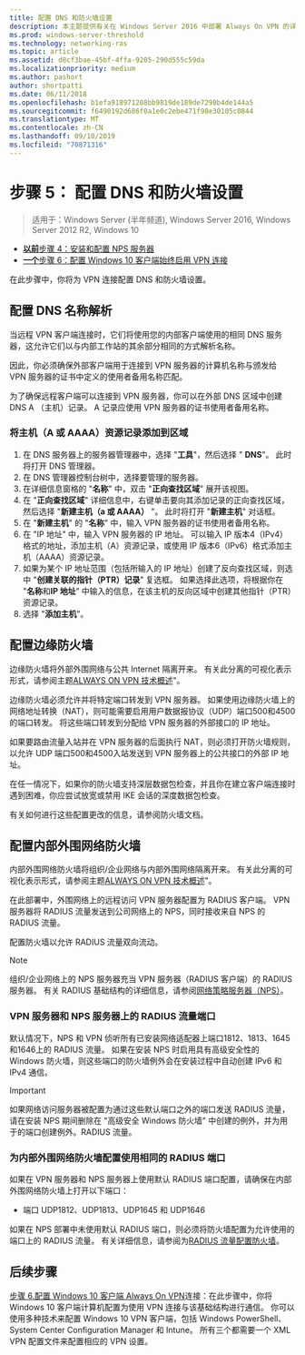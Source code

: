 ```yaml
---
title: 配置 DNS 和防火墙设置
description: 本主题提供有关在 Windows Server 2016 中部署 Always On VPN 的详细说明。
ms.prod: windows-server-threshold
ms.technology: networking-ras
ms.topic: article
ms.assetid: d8cf3bae-45bf-4ffa-9205-290d555c59da
ms.localizationpriority: medium
ms.author: pashort
author: shortpatti
ms.date: 06/11/2018
ms.openlocfilehash: b1efa918971208bb9819de189de7298b4de144a5
ms.sourcegitcommit: f6490192d686f0a1e0c2ebe471f98e30105c0844
ms.translationtype: MT
ms.contentlocale: zh-CN
ms.lasthandoff: 09/10/2019
ms.locfileid: "70871316"
---
```

# <a name="step-5-configure-dns-and-firewall-settings"></a>步骤 5： 配置 DNS 和防火墙设置

>适用于：Windows Server (半年频道), Windows Server 2016, Windows Server 2012 R2, Windows 10

- [**以前**步骤 4：安装和配置 NPS 服务器](vpn-deploy-nps.md)
- [**一个**步骤 6：配置 Windows 10 客户端始终启用 VPN 连接](vpn-deploy-client-vpn-connections.md)

在此步骤中，你将为 VPN 连接配置 DNS 和防火墙设置。

## <a name="configure-dns-name-resolution"></a>配置 DNS 名称解析

当远程 VPN 客户端连接时，它们将使用您的内部客户端使用的相同 DNS 服务器，这允许它们以与内部工作站的其余部分相同的方式解析名称。

因此，你必须确保外部客户端用于连接到 VPN 服务器的计算机名称与颁发给 VPN 服务器的证书中定义的使用者备用名称匹配。

为了确保远程客户端可以连接到 VPN 服务器，你可以在外部 DNS 区域中创建 DNS A （主机）记录。 A 记录应使用 VPN 服务器的证书使用者备用名称。

### <a name="to-add-a-host-a-or-aaaa-resource-record-to-a-zone"></a>将主机（A 或 AAAA）资源记录添加到区域

1. 在 DNS 服务器上的服务器管理器中，选择 "**工具**"，然后选择 " **DNS**"。 此时将打开 DNS 管理器。
2. 在 DNS 管理器控制台树中，选择要管理的服务器。
3. 在详细信息窗格的 "**名称**" 中，双击 "**正向查找区域**" 展开该视图。
4. 在 "**正向查找区域**" 详细信息中，右键单击要向其添加记录的正向查找区域，然后选择 "**新建主机（a 或 AAAA）** "。 此时将打开 "**新建主机**" 对话框。
5. 在 "**新建主机**" 的 "**名称**" 中，输入 VPN 服务器的证书使用者备用名称。
6. 在 "IP 地址" 中，输入 VPN 服务器的 IP 地址。 可以输入 IP 版本4（IPv4）格式的地址，添加主机（A）资源记录，或使用 IP 版本6（IPv6）格式添加主机（AAAA）资源记录。
7. 如果为某个 IP 地址范围（包括所输入的 IP 地址）创建了反向查找区域，则选中 "**创建关联的指针（PTR）记录**" 复选框。  如果选择此选项，将根据你在 "**名称**和**IP 地址**" 中输入的信息，在该主机的反向区域中创建其他指针（PTR）资源记录。
8. 选择 "**添加主机**"。

## <a name="configure-the-edge-firewall"></a>配置边缘防火墙

边缘防火墙将外部外围网络与公共 Internet 隔离开来。 有关此分离的可视化表示形式，请参阅主题[ALWAYS ON VPN 技术概述](../always-on-vpn-technology-overview.md)"。

边缘防火墙必须允许并将特定端口转发到 VPN 服务器。 如果使用边缘防火墙上的网络地址转换（NAT），则可能需要启用用户数据报协议（UDP）端口500和4500的端口转发。 将这些端口转发到分配给 VPN 服务器的外部接口的 IP 地址。

如果要路由流量入站并在 VPN 服务器的后面执行 NAT，则必须打开防火墙规则，以允许 UDP 端口500和4500入站发送到 VPN 服务器上的公共接口的外部 IP 地址。

在任一情况下，如果你的防火墙支持深层数据包检查，并且你在建立客户端连接时遇到困难，你应尝试放宽或禁用 IKE 会话的深度数据包检查。

有关如何进行这些配置更改的信息，请参阅防火墙文档。

## <a name="configure-the-internal-perimeter-network-firewall"></a>配置内部外围网络防火墙

内部外围网络防火墙将组织/企业网络与内部外围网络隔离开来。 有关此分离的可视化表示形式，请参阅主题[ALWAYS ON VPN 技术概述](../always-on-vpn-technology-overview.md)"。

在此部署中，外围网络上的远程访问 VPN 服务器配置为 RADIUS 客户端。  VPN 服务器将 RADIUS 流量发送到公司网络上的 NPS，同时接收来自 NPS 的 RADIUS 流量。

配置防火墙以允许 RADIUS 流量双向流动。

>[!NOTE]
>组织/企业网络上的 NPS 服务器充当 VPN 服务器（RADIUS 客户端）的 RADIUS 服务器。 有关 RADIUS 基础结构的详细信息，请参阅[网络策略服务器（NPS）](../../../../../networking/technologies/nps/nps-top.md)。

### <a name="radius-traffic-ports-on-the-vpn-server-and-nps-server"></a>VPN 服务器和 NPS 服务器上的 RADIUS 流量端口

默认情况下，NPS 和 VPN 侦听所有已安装网络适配器上端口1812、1813、1645和1646上的 RADIUS 流量。 如果在安装 NPS 时启用具有高级安全性的 Windows 防火墙，则这些端口的防火墙例外会在安装过程中自动创建 IPv6 和 IPv4 通信。

>[!IMPORTANT]
>如果网络访问服务器被配置为通过这些默认端口之外的端口发送 RADIUS 流量，请在安装 NPS 期间删除在 "高级安全 Windows 防火墙" 中创建的例外，并为用于的端口创建例外。RADIUS 流量。

### <a name="use-the-same-radius-ports-for-the-internal-perimeter-network-firewall-configuration"></a>为内部外围网络防火墙配置使用相同的 RADIUS 端口

如果在 VPN 服务器和 NPS 服务器上使用默认 RADIUS 端口配置，请确保在内部外围网络防火墙上打开以下端口：

- 端口 UDP1812、UDP1813、UDP1645 和 UDP1646

如果在 NPS 部署中未使用默认 RADIUS 端口，则必须将防火墙配置为允许使用的端口上的 RADIUS 流量。 有关详细信息，请参阅为[RADIUS 流量配置防火墙](../../../../../networking/technologies/nps/nps-firewalls-configure.md)。

## <a name="next-steps"></a>后续步骤

[步骤 6.配置 Windows 10 客户端 Always On VPN](vpn-deploy-client-vpn-connections.md)连接：在此步骤中，你将 Windows 10 客户端计算机配置为使用 VPN 连接与该基础结构进行通信。 你可以使用多种技术来配置 Windows 10 VPN 客户端，包括 Windows PowerShell、System Center Configuration Manager 和 Intune。 所有三个都需要一个 XML VPN 配置文件来配置相应的 VPN 设置。